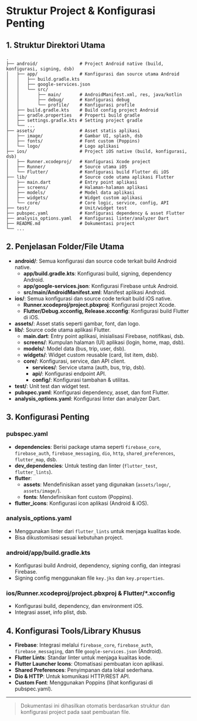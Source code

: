 # Struktur Project & Konfigurasi Penting

## 1. Struktur Direktori Utama

```
.
├── android/                # Project Android native (build, konfigurasi, signing, dsb)
│   ├── app/                # Konfigurasi dan source utama Android
│   │   ├── build.gradle.kts
│   │   ├── google-services.json
│   │   └── src/
│   │       ├── main/       # AndroidManifest.xml, res, java/kotlin
│   │       ├── debug/      # Konfigurasi debug
│   │       └── profile/    # Konfigurasi profile
│   ├── build.gradle.kts    # Build config project Android
│   ├── gradle.properties   # Properti build gradle
│   ├── settings.gradle.kts # Setting project gradle
│   └── ...
├── assets/                 # Asset statis aplikasi
│   ├── image/              # Gambar UI, splash, dsb
│   ├── fonts/              # Font custom (Poppins)
│   └── logo/               # Logo aplikasi
├── ios/                    # Project iOS native (build, konfigurasi, dsb)
│   ├── Runner.xcodeproj/   # Konfigurasi Xcode project
│   ├── Runner/             # Source utama iOS
│   └── Flutter/            # Konfigurasi build Flutter di iOS
├── lib/                    # Source code utama aplikasi Flutter
│   ├── main.dart           # Entry point aplikasi
│   ├── screens/            # Halaman-halaman aplikasi
│   ├── models/             # Model data aplikasi
│   ├── widgets/            # Widget custom aplikasi
│   └── core/               # Core logic, service, config, API
├── test/                   # Unit/widget test
├── pubspec.yaml            # Konfigurasi dependency & asset Flutter
├── analysis_options.yaml   # Konfigurasi linter/analyzer Dart
├── README.md               # Dokumentasi project
└── ...
```

## 2. Penjelasan Folder/File Utama

- **android/**: Semua konfigurasi dan source code terkait build Android native.
  - **app/build.gradle.kts**: Konfigurasi build, signing, dependency Android.
  - **app/google-services.json**: Konfigurasi Firebase untuk Android.
  - **src/main/AndroidManifest.xml**: Manifest aplikasi Android.
- **ios/**: Semua konfigurasi dan source code terkait build iOS native.
  - **Runner.xcodeproj/project.pbxproj**: Konfigurasi project Xcode.
  - **Flutter/Debug.xcconfig, Release.xcconfig**: Konfigurasi build Flutter di iOS.
- **assets/**: Asset statis seperti gambar, font, dan logo.
- **lib/**: Source code utama aplikasi Flutter.
  - **main.dart**: Entry point aplikasi, inisialisasi Firebase, notifikasi, dsb.
  - **screens/**: Kumpulan halaman (UI) aplikasi (login, home, map, dsb).
  - **models/**: Model data (bus, trip, user, dsb).
  - **widgets/**: Widget custom reusable (card, list item, dsb).
  - **core/**: Konfigurasi, service, dan API client.
    - **services/**: Service utama (auth, bus, trip, dsb).
    - **api/**: Konfigurasi endpoint API.
    - **config/**: Konfigurasi tambahan & utilitas.
- **test/**: Unit test dan widget test.
- **pubspec.yaml**: Konfigurasi dependency, asset, dan font Flutter.
- **analysis_options.yaml**: Konfigurasi linter dan analyzer Dart.

## 3. Konfigurasi Penting

### pubspec.yaml
- **dependencies**: Berisi package utama seperti `firebase_core`, `firebase_auth`, `firebase_messaging`, `dio`, `http`, `shared_preferences`, `flutter_map`, dsb.
- **dev_dependencies**: Untuk testing dan linter (`flutter_test`, `flutter_lints`).
- **flutter**:
  - **assets**: Mendefinisikan asset yang digunakan (`assets/logo/`, `assets/image/`).
  - **fonts**: Mendefinisikan font custom (Poppins).
- **flutter_icons**: Konfigurasi icon aplikasi (Android & iOS).

### analysis_options.yaml
- Menggunakan linter dari `flutter_lints` untuk menjaga kualitas kode.
- Bisa dikustomisasi sesuai kebutuhan project.

### android/app/build.gradle.kts
- Konfigurasi build Android, dependency, signing config, dan integrasi Firebase.
- Signing config menggunakan file `key.jks` dan `key.properties`.

### ios/Runner.xcodeproj/project.pbxproj & Flutter/*.xcconfig
- Konfigurasi build, dependency, dan environment iOS.
- Integrasi asset, info plist, dsb.

## 4. Konfigurasi Tools/Library Khusus

- **Firebase**: Integrasi melalui `firebase_core`, `firebase_auth`, `firebase_messaging`, dan file `google-services.json` (Android).
- **Flutter Lints**: Standar linter untuk menjaga kualitas kode.
- **Flutter Launcher Icons**: Otomatisasi pembuatan icon aplikasi.
- **Shared Preferences**: Penyimpanan data lokal sederhana.
- **Dio & HTTP**: Untuk komunikasi HTTP/REST API.
- **Custom Font**: Menggunakan Poppins (lihat konfigurasi di pubspec.yaml).

---

> Dokumentasi ini dihasilkan otomatis berdasarkan struktur dan konfigurasi project pada saat pembuatan file. 